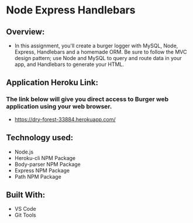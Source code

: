 # Node Express Handlebars

## Overview:
- In this assignment, you'll create a burger logger with MySQL, Node, Express, Handlebars and a homemade ORM. Be sure to follow the MVC design pattern; use Node and MySQL to query and route data in your app, and Handlebars to generate your HTML.

## Application Heroku Link:
### The link below will give you direct access to Burger web application using your web browser.

* https://dry-forest-33884.herokuapp.com/

## Technology used:
- Node.js 
- Heroku-cli NPM Package 
- Body-parser NPM Package 
- Express NPM Package 
- Path NPM Package 

## Built With:
* VS Code 
* Git Tools 